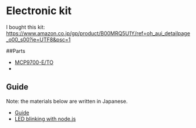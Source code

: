# Electronic kit

I bought this kit: https://www.amazon.co.jp/gp/product/B00MRQ5U1Y/ref=oh_aui_detailpage_o00_s00?ie=UTF8&psc=1

##Parts
- [MCP9700-E/TO](http://ww1.microchip.com/downloads/en/DeviceDoc/21942e.pdf)
- 

## Guide

Note: the materials below are written in Japanese.

- [Guide](http://store.techshare.jp/html/page101.html)
- [LED blinking with node.js](http://masatolan.com/raspberry-pi/raspberry-pi-node-gpio/)

